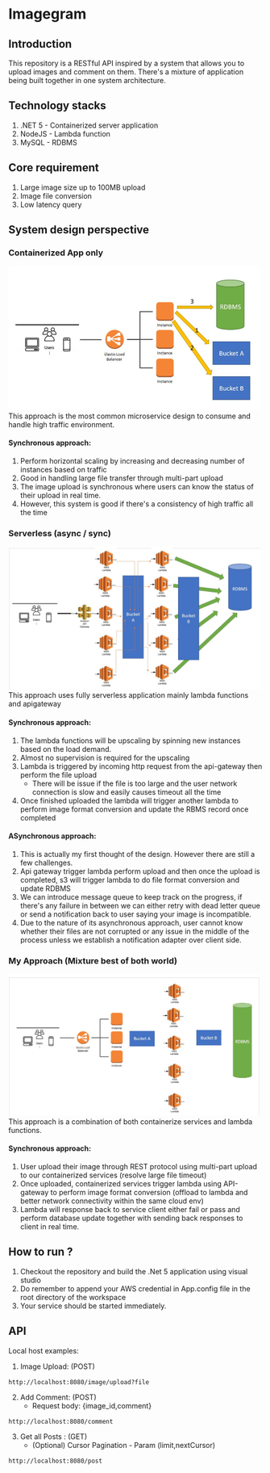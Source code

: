 # Imagegram
## Introduction
This repository is a RESTful API inspired by a system that allows you to upload images and comment on them. There's a mixture of application being built together in one system architecture.
## Technology stacks
1. .NET 5 - Containerized server application
2. NodeJS - Lambda function
3. MySQL  - RDBMS
## Core requirement
1. Large image size up to 100MB upload
2. Image file conversion
3. Low latency query
## System design perspective
### Containerized App only
<img src="photo/approach_1.JPG" alt="OD_1" width="500"/>
This approach is the most common microservice design to consume and handle high traffic environment.

#### Synchronous approach:
1. Perform horizontal scaling by increasing and decreasing number of instances based on traffic
2. Good in handling large file transfer through multi-part upload
3. The image upload is synchronous where users can know the status of their upload in real time.
4. However, this system is good if there's a consistency of high traffic all the time

### Serverless (async / sync)
<img src="photo/approach_2.JPG" alt="OD_1" width="500"/>
This approach uses fully serverless application mainly lambda functions and apigateway

#### Synchronous approach:
1. The lambda functions will be upscaling by spinning new instances based on the load demand.
2. Almost no supervision is required for the upscaling
3. Lambda is triggered by incoming http request from the api-gateway then perform the file upload
   - There will be issue if the file is too large and the user network connection is slow and easily causes timeout all the time
4. Once finished uploaded the lambda will trigger another lambda to perform image format conversion and update the RBMS record once completed

#### ASynchronous approach:
1. This is actually my first thought of the design. However there are still a few challenges.
2. Api gateway trigger lambda perform upload and then once the upload is completed, s3 will trigger lambda to do file format conversion and update RDBMS
3. We can introduce message queue to keep track on the progress, if there's any failure in between we can either retry with dead letter queue or send a notification back to user saying your image is incompatible.
4. Due to the nature of its asynchronous approach, user cannot know whether their files are not corrupted or any issue in the middle of the process unless we establish a notification adapter over client side.

### My Approach (Mixture best of both world)
<img src="photo/approach_3.JPG" alt="OD_1" width="500"/>
This approach is a combination of both containerize services and lambda functions.

#### Synchronous approach:
1. User upload their image through REST protocol using multi-part upload to our containerized services (resolve large file timeout)
2. Once uploaded, containerized services trigger lambda using API-gateway to perform image format conversion (offload to lambda and better network connectivity within the same cloud env)
3. Lambda will response back to service client either fail or pass and perform database update together with sending back responses to client in real time.

## How to run ?
1. Checkout the repository and build the .Net 5 application using visual studio
2. Do remember to append your AWS credential in App.config file in the root directory of the workspace
3. Your service should be started immediately.

## API
Local host examples:
1. Image Upload: (POST)
```
http://localhost:8080/image/upload?file
```
2. Add Comment: (POST)
   - Request body: {image_id,comment}
```
http://localhost:8080/comment
```
3. Get all Posts : (GET)
   - (Optional) Cursor Pagination - Param (limit,nextCursor)
```
http://localhost:8080/post
```
